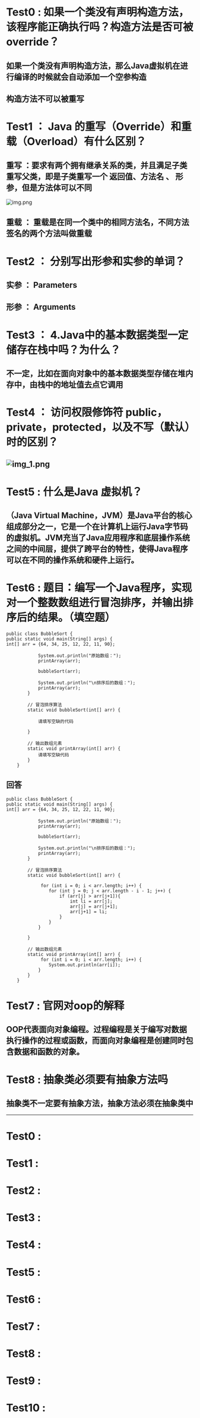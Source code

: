 # Test0 : 如果一个类没有声明构造方法，该程序能正确执行吗？构造方法是否可被override？

## 如果一个类没有声明构造方法，那么Java虚拟机在进行编译的时候就会自动添加一个空参构造

## 构造方法不可以被重写

# Test1 ： Java 的重写（Override）和重载（Overload）有什么区别？

## 重写 ：要求有两个拥有继承关系的类，并且满足子类重写父类，即是子类重写一个 返回值、方法名 、 形参，但是方法体可以不同

![img.png](img.png)

## 重载 ： 重载是在同一个类中的相同方法名，不同方法签名的两个方法叫做重载

# Test2 ： 分别写出形参和实参的单词？

## 实参 ： Parameters

## 形参 ： Arguments

# Test3 ： 4.Java中的基本数据类型一定储存在栈中吗？为什么？

## 不一定，比如在面向对象中的基本数据类型存储在堆内存中，由栈中的地址值去点它调用

# Test4 ： 访问权限修饰符 public，private，protected，以及不写（默认）时的区别？

## ![img_1.png](img_1.png)

# Test5 : 什么是Java 虚拟机？

## （Java Virtual Machine，JVM）是Java平台的核心组成部分之一，它是一个在计算机上运行Java字节码的虚拟机。JVM充当了Java应用程序和底层操作系统之间的中间层，提供了跨平台的特性，使得Java程序可以在不同的操作系统和硬件上运行。

# Test6 : 题目：编写一个Java程序，实现对一个整数数组进行冒泡排序，并输出排序后的结果。（填空题）

````
public class BubbleSort {
public static void main(String[] args) {
int[] arr = {64, 34, 25, 12, 22, 11, 90};

            System.out.println("原始数组：");
            printArray(arr);

            bubbleSort(arr);

            System.out.println("\n排序后的数组：");
            printArray(arr);
        }

        // 冒泡排序算法
        static void bubbleSort(int[] arr) {

            请填写空缺的代码

        }

        // 输出数组元素
        static void printArray(int[] arr) {
            请填写空缺代码
        }
    }
````

## 回答

````
public class BubbleSort {
public static void main(String[] args) {
int[] arr = {64, 34, 25, 12, 22, 11, 90};

            System.out.println("原始数组：");
            printArray(arr);

            bubbleSort(arr);

            System.out.println("\n排序后的数组：");
            printArray(arr);
        }

        // 冒泡排序算法
        static void bubbleSort(int[] arr) {

             for (int i = 0; i < arr.length; i++) {
                for (int j = 0; j < arr.length - i - 1; j++) {
                    if (arr[j] > arr[j+1]){
                        int li = arr[j];
                        arr[j] = arr[j+1];
                        arr[j+1] = li;
                    }
                }
            }

        }

        // 输出数组元素
        static void printArray(int[] arr) {
             for (int i = 0; i < arr.length; i++) {
                System.out.println(arr[i]);
            }
        }
    }
````

# Test7 : 官网对oop的解释

## OOP代表面向对象编程。过程编程是关于编写对数据执行操作的过程或函数，而面向对象编程是创建同时包含数据和函数的对象。

# Test8 :  抽象类必须要有抽象方法吗

## 抽象类不一定要有抽象方法，抽象方法必须在抽象类中

<hr>

# Test0 :

# Test1 :

# Test2 :

# Test3 :

# Test4 :

# Test5 :

# Test6 :

# Test7 :

# Test8 :

# Test9 :

# Test10 : 
